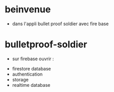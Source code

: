 # beinvenue

*  dans l'appli bullet proof soldier avec fire base
# bulletproof-soldier
* sur firebase ouvrir :
- firestore database
- authentication
- storage
- realtime database
